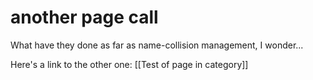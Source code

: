 # another page call
What have they done as far as name-collision management, I wonder...

Here's a link to the other one: [[Test of page in category]]

